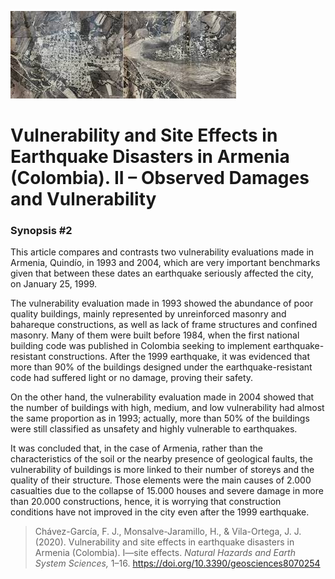 ![armero](images/armero.jfif)

# Vulnerability and Site Effects in Earthquake Disasters in Armenia (Colombia). II – Observed Damages and Vulnerability
### Synopsis #2

This article compares and contrasts two vulnerability evaluations made in Armenia, Quindío,
in 1993 and 2004, which are very important benchmarks given that between these dates an 
earthquake seriously affected the city, on January 25, 1999. 

The vulnerability evaluation made in 1993 showed the abundance of poor quality buildings, 
mainly represented by unreinforced masonry and bahareque constructions, as well as lack of 
frame structures and confined masonry. Many of them were built before 1984, when the first
national building code was published in Colombia seeking to implement earthquake-resistant 
constructions. After the 1999 earthquake, it was evidenced that more than 90% of the buildings
designed under the earthquake-resistant code had suffered light or no damage, proving their safety.

On the other hand, the vulnerability evaluation made in 2004 showed that the number of buildings 
with high, medium, and low vulnerability had almost the same proportion as in 1993; actually, more 
than 50% of the buildings were still classified as unsafety and highly vulnerable to earthquakes.

It was concluded that, in the case of Armenia, rather than the characteristics of the soil or the 
nearby presence of geological faults, the vulnerability of buildings is more linked to their number
of storeys and the quality of their structure. Those elements were the main causes of 2.000 
casualties due to the collapse of 15.000 houses and severe damage in more than 20.000 
constructions, hence, it is worrying that construction conditions have not improved in the 
city even after the 1999 earthquake.

> Chávez-García, F. J., Monsalve-Jaramillo, H., & Vila-Ortega, J. J. (2020). Vulnerability 
> and site effects in earthquake disasters in Armenia (Colombia). I—site effects. *Natural Hazards
> and Earth System Sciences,* 1–16. https://doi.org/10.3390/geosciences8070254
